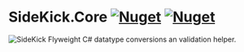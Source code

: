 # SideKick.Core [![Nuget](https://img.shields.io/nuget/v/SideKick.Core)](https://www.nuget.org/packages/SideKick.Core) [![Nuget](https://img.shields.io/nuget/dt/SideKick.Core)](https://www.nuget.org/packages/SideKick.Core)
 ![SideKick]()  Flyweight C# datatype conversions an validation helper.

